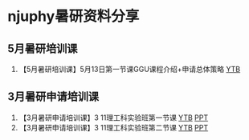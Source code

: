 
# njuphy暑研资料分享

## 5月暑研培训课
1. 【5月暑研培训课】5月13日第一节课GGU课程介绍+申请总体策略
[YTB](https://youtu.be/w_Wd9xLUWeo)
## 3月暑研申请培训课
1. 【3月暑研申请培训课】3 11理工科实验班第一节课
[YTB](https://youtu.be/9-1wjp8IbXE)
[PPT](https://github.com/jialanxin/-/blob/master/01%20%E6%95%B4%E4%BD%93%E7%AD%96%E7%95%A5%E5%92%8C%E6%97%B6%E9%97%B4%E8%A7%84%E5%88%92.pptx)
2. 【3月暑研申请培训课】3 11理工科实验班第二节课
[YTB](https://youtu.be/7JjiAjlY2EE)
[PPT](https://github.com/jialanxin/njuphy-/blob/master/02%2003%20CV%E5%86%99%E4%BD%9C%EF%BC%88%E4%B8%8A%20%E4%B8%8B%EF%BC%89.pptx)
